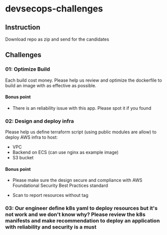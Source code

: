 # devsecops-challenges

## Instruction

Download repo as zip and send for the candidates

## Challenges

### 01: Optimize Build

Each build cost money.
Please help us review and optimize the dockerfile to build an image with as effective as possible.

#### Bonus point

- There is an reliability issue with this app. Please spot it if you found

### 02: Design and deploy infra

Please help us define terraform script (using public modules are allow) to deploy AWS infra to host:

- VPC
- Backend on ECS (can use nginx as example image)
- S3 bucket

#### Bonus point

- Please make sure the design secure and compliance with AWS Foundational Security Best Practices standard

- Scan to report resources without tag

### 03: Our engineer define k8s yaml to deploy resources but it's not work and we don't know why? Please review the k8s manifests and make recommendation to deploy an application with reliability and security is a must
